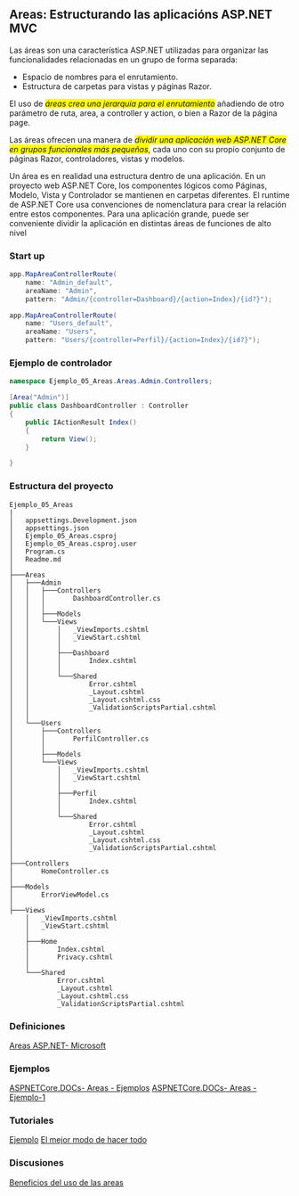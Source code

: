 ﻿

## Areas: Estructurando las aplicacións ASP.NET MVC

Las áreas son una característica ASP.NET utilizadas para organizar las funcionalidades relacionadas en un grupo de forma separada:

- Espacio de nombres para el enrutamiento.
- Estructura de carpetas para vistas y páginas Razor.

El uso de <span style="background-color: yellow;">*áreas crea una jerarquía para el enrutamiento*</span> añadiendo de otro parámetro de ruta, area, a controller y action, o bien a Razor de la página page.

Las áreas ofrecen una manera de <span style="background-color: yellow;">*dividir una aplicación web ASP.NET Core en grupos funcionales más pequeños*</span>, cada uno con su propio conjunto de páginas Razor, controladores, vistas y modelos. 

Un área es en realidad una estructura dentro de una aplicación. En un proyecto web ASP.NET Core, los componentes lógicos como Páginas, Modelo, Vista y Controlador se mantienen en carpetas diferentes. El runtime de ASP.NET Core usa convenciones de nomenclatura para crear la relación entre estos componentes. Para una aplicación grande, puede ser conveniente dividir la aplicación en distintas áreas de funciones de alto nivel


### Start up
```csharp
app.MapAreaControllerRoute(
    name: "Admin_default",
    areaName: "Admin",
    pattern: "Admin/{controller=Dashboard}/{action=Index}/{id?}");

app.MapAreaControllerRoute(
    name: "Users_default",
    areaName: "Users",
    pattern: "Users/{controller=Perfil}/{action=Index}/{id?}");
```

### Ejemplo de controlador

```csharp
namespace Ejemplo_05_Areas.Areas.Admin.Controllers;

[Area("Admin")]
public class DashboardController : Controller
{
    public IActionResult Index()
    {
        return View();
    }

}
```

### Estructura del proyecto

```
Ejemplo_05_Areas
|
│   appsettings.Development.json
│   appsettings.json
│   Ejemplo_05_Areas.csproj
│   Ejemplo_05_Areas.csproj.user
│   Program.cs
│   Readme.md
│
├───Areas
│   ├───Admin
│   │   ├───Controllers
│   │   │       DashboardController.cs
│   │   │
│   │   ├───Models
│   │   └───Views
│   │       │   _ViewImports.cshtml
│   │       │   _ViewStart.cshtml
│   │       │
│   │       ├───Dashboard
│   │       │       Index.cshtml
│   │       │
│   │       └───Shared
│   │               Error.cshtml
│   │               _Layout.cshtml
│   │               _Layout.cshtml.css
│   │               _ValidationScriptsPartial.cshtml
│   │
│   └───Users
│       ├───Controllers
│       │       PerfilController.cs
│       │
│       ├───Models
│       └───Views
│           │   _ViewImports.cshtml
│           │   _ViewStart.cshtml
│           │
│           ├───Perfil
│           │       Index.cshtml
│           │
│           └───Shared
│                   Error.cshtml
│                   _Layout.cshtml
│                   _Layout.cshtml.css
│                   _ValidationScriptsPartial.cshtml
│
├───Controllers
│       HomeController.cs
│
├───Models
│       ErrorViewModel.cs
│
├───Views
    │   _ViewImports.cshtml
    │   _ViewStart.cshtml
    │
    ├───Home
    │       Index.cshtml
    │       Privacy.cshtml
    │
    └───Shared
            Error.cshtml
            _Layout.cshtml
            _Layout.cshtml.css
            _ValidationScriptsPartial.cshtml

```

### Definiciones
[Areas ASP.NET- Microsoft](https://learn.microsoft.com/es-es/aspnet/core/mvc/controllers/areas?view=aspnetcore-9.0)

### Ejemplos
[ASPNETCore.DOCs- Areas - Ejemplos](https://github.com/dotnet/AspNetCore.Docs/tree/main/aspnetcore/mvc/controllers/areas)
[ASPNETCore.DOCs- Areas - Ejemplo-1](https://github.com/dotnet/AspNetCore.Docs/blob/main/aspnetcore/mvc/controllers/areas/60samples/MVCareas/Program.cs)

### Tutoriales
[Ejemplo](https://medium.com/falafel-software/mvc-areas-with-asp-net-core-f15511b8454b)
[El mejor modo de hacer todo](https://sankarsan.wordpress.com/2012/04/14/asp-net-mvc-areasa-better-way-to-structure-the-application/)

### Discusiones
[Beneficios del uso de las areas](https://stackoverflow.com/questions/13069015/what-are-the-goals-and-benefits-of-using-areas)

